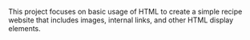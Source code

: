 This project focuses on basic usage of HTML to create a simple recipe website that includes images, internal links, and other HTML display elements.